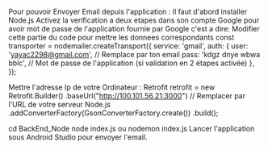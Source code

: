 Pour pouvoir Envoyer Email depuis l'application : 
Il faut d'abord installer Node.js
Activez la verification a deux etapes dans son compte Google pour avoir mot de passe de l'application fournie par Google c'est a dire: 
Modifier cette partie du code pour mettre les donnees correspondants 
 const transporter = nodemailer.createTransport({
    service: 'gmail',
    auth: {
      user: 'yayac2298@gmail.com', // Remplace par ton email
      pass: 'kdgz dnye wbwa bblc', // Mot de passe de l'application (si validation en 2 étapes activée)
    },
  });

  Mettre l'adresse Ip de votre Ordinateur : 
 Retrofit retrofit = new Retrofit.Builder()
                    .baseUrl("http://100.101.56.21:3000")  // Remplacer par l'URL de votre serveur Node.js
                    .addConverterFactory(GsonConverterFactory.create())
                    .build();

  cd BackEnd_Node 
  node index.js ou nodemon index.js
Lancer l'application sous Android Studio pour envoyer l'email. 
  
